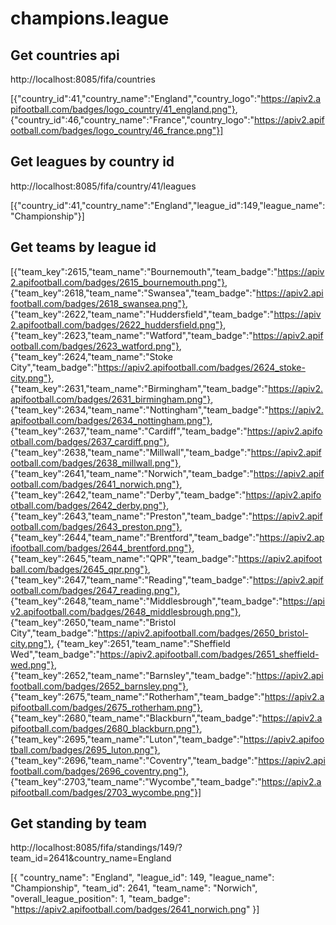 # champions.league

## Get countries api
http://localhost:8085/fifa/countries

[{"country_id":41,"country_name":"England","country_logo":"https://apiv2.apifootball.com/badges/logo_country/41_england.png"},
{"country_id":46,"country_name":"France","country_logo":"https://apiv2.apifootball.com/badges/logo_country/46_france.png"}]

## Get leagues by country id
http://localhost:8085/fifa/country/41/leagues

[{"country_id":41,"country_name":"England","league_id":149,"league_name":"Championship"}]

## Get teams by league id
[{"team_key":2615,"team_name":"Bournemouth","team_badge":"https://apiv2.apifootball.com/badges/2615_bournemouth.png"},
{"team_key":2618,"team_name":"Swansea","team_badge":"https://apiv2.apifootball.com/badges/2618_swansea.png"},
{"team_key":2622,"team_name":"Huddersfield","team_badge":"https://apiv2.apifootball.com/badges/2622_huddersfield.png"},
{"team_key":2623,"team_name":"Watford","team_badge":"https://apiv2.apifootball.com/badges/2623_watford.png"},
{"team_key":2624,"team_name":"Stoke City","team_badge":"https://apiv2.apifootball.com/badges/2624_stoke-city.png"},
{"team_key":2631,"team_name":"Birmingham","team_badge":"https://apiv2.apifootball.com/badges/2631_birmingham.png"},
{"team_key":2634,"team_name":"Nottingham","team_badge":"https://apiv2.apifootball.com/badges/2634_nottingham.png"},
{"team_key":2637,"team_name":"Cardiff","team_badge":"https://apiv2.apifootball.com/badges/2637_cardiff.png"},
{"team_key":2638,"team_name":"Millwall","team_badge":"https://apiv2.apifootball.com/badges/2638_millwall.png"},
{"team_key":2641,"team_name":"Norwich","team_badge":"https://apiv2.apifootball.com/badges/2641_norwich.png"},
{"team_key":2642,"team_name":"Derby","team_badge":"https://apiv2.apifootball.com/badges/2642_derby.png"},
{"team_key":2643,"team_name":"Preston","team_badge":"https://apiv2.apifootball.com/badges/2643_preston.png"},
{"team_key":2644,"team_name":"Brentford","team_badge":"https://apiv2.apifootball.com/badges/2644_brentford.png"},
{"team_key":2645,"team_name":"QPR","team_badge":"https://apiv2.apifootball.com/badges/2645_qpr.png"},
{"team_key":2647,"team_name":"Reading","team_badge":"https://apiv2.apifootball.com/badges/2647_reading.png"},
{"team_key":2648,"team_name":"Middlesbrough","team_badge":"https://apiv2.apifootball.com/badges/2648_middlesbrough.png"},
{"team_key":2650,"team_name":"Bristol City","team_badge":"https://apiv2.apifootball.com/badges/2650_bristol-city.png"},
{"team_key":2651,"team_name":"Sheffield Wed","team_badge":"https://apiv2.apifootball.com/badges/2651_sheffield-wed.png"},
{"team_key":2652,"team_name":"Barnsley","team_badge":"https://apiv2.apifootball.com/badges/2652_barnsley.png"},
{"team_key":2675,"team_name":"Rotherham","team_badge":"https://apiv2.apifootball.com/badges/2675_rotherham.png"},
{"team_key":2680,"team_name":"Blackburn","team_badge":"https://apiv2.apifootball.com/badges/2680_blackburn.png"},
{"team_key":2695,"team_name":"Luton","team_badge":"https://apiv2.apifootball.com/badges/2695_luton.png"},
{"team_key":2696,"team_name":"Coventry","team_badge":"https://apiv2.apifootball.com/badges/2696_coventry.png"},
{"team_key":2703,"team_name":"Wycombe","team_badge":"https://apiv2.apifootball.com/badges/2703_wycombe.png"}]

## Get standing by team
http://localhost:8085/fifa/standings/149/?team_id=2641&country_name=England

[{
	"country_name": "England",
	"league_id": 149,
	"league_name": "Championship",
	"team_id": 2641,
	"team_name": "Norwich",
	"overall_league_position": 1,
	"team_badge": "https://apiv2.apifootball.com/badges/2641_norwich.png"
}]
